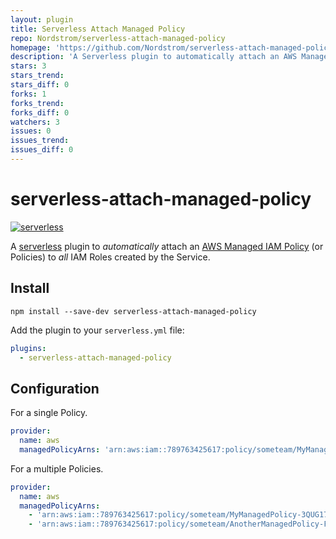 ```yaml
---
layout: plugin
title: Serverless Attach Managed Policy
repo: Nordstrom/serverless-attach-managed-policy
homepage: 'https://github.com/Nordstrom/serverless-attach-managed-policy'
description: 'A Serverless plugin to automatically attach an AWS Managed IAM Policy (or Policies) to all IAM Roles created by the Service.'
stars: 3
stars_trend: 
stars_diff: 0
forks: 1
forks_trend: 
forks_diff: 0
watchers: 3
issues: 0
issues_trend: 
issues_diff: 0
---
```



# serverless-attach-managed-policy

[![serverless](http://public.serverless.com/badges/v3.svg)](http://www.serverless.com)

A [serverless](http://www.serverless.com) plugin to _automatically_ attach an [AWS Managed IAM Policy](http://docs.aws.amazon.com/IAM/latest/UserGuide/access_policies_manage.html) (or Policies) to _all_ IAM Roles created by the Service.

## Install

`npm install --save-dev serverless-attach-managed-policy`

Add the plugin to your `serverless.yml` file:

```yaml
plugins:
  - serverless-attach-managed-policy
```

## Configuration

For a single Policy.

```yaml
provider:
  name: aws
  managedPolicyArns: 'arn:aws:iam::789763425617:policy/someteam/MyManagedPolicy-3QUG1777293EJ'
```

For a multiple Policies.

```yaml
provider:
  name: aws
  managedPolicyArns:
    - 'arn:aws:iam::789763425617:policy/someteam/MyManagedPolicy-3QUG1777293EJ'
    - 'arn:aws:iam::789763425617:policy/someteam/AnotherManagedPolicy-F6NZ1321293EJ'
```

